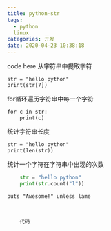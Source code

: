 ```yaml
---
title: python-str
tags:
  - python
  linux
categories: 开发
date: 2020-04-23 10:38:18
---
```

code here
从字符串中提取字符

	str = "hello python"
	print(str[7])

for循环遍历字符串中每一个字符

	for c in str:
	    print(c)

统计字符串长度

	str = "hello python"
	print(len(str))

统计一个字符在字符串中出现的次数

```python
	str = "hello python"
	print(str.count("l"))
```
	puts "Awesome!" unless lame

<pre><code>

	代码

</code></pre>
